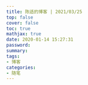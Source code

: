 ```yaml
---
title: 陈适的博客 | 2021/03/25
top: false
cover: false
toc: true
mathjax: true
date: 2020-01-14 15:27:31
password:
summary:
tags:
- 博客
categories:
- 随笔
---
```



